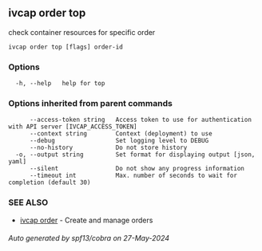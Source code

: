 ## ivcap order top

check container resources for specific order

```
ivcap order top [flags] order-id
```

### Options

```
  -h, --help   help for top
```

### Options inherited from parent commands

```
      --access-token string   Access token to use for authentication with API server [IVCAP_ACCESS_TOKEN]
      --context string        Context (deployment) to use
      --debug                 Set logging level to DEBUG
      --no-history            Do not store history
  -o, --output string         Set format for displaying output [json, yaml]
      --silent                Do not show any progress information
      --timeout int           Max. number of seconds to wait for completion (default 30)
```

### SEE ALSO

* [ivcap order](ivcap_order.md)	 - Create and manage orders 

###### Auto generated by spf13/cobra on 27-May-2024
